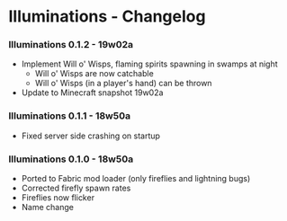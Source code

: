 # Illuminations - Changelog

### Illuminations 0.1.2 - 19w02a

+ Implement Will o' Wisps, flaming spirits spawning in swamps at night
	+ Will o' Wisps are now catchable
	+ Will o' Wisps (in a player's hand) can be thrown
+ Update to Minecraft snapshot 19w02a

### Illuminations 0.1.1 - 18w50a

+ Fixed server side crashing on startup

### Illuminations 0.1.0 - 18w50a

+ Ported to Fabric mod loader (only fireflies and lightning bugs)
+ Corrected firefly spawn rates
+ Fireflies now flicker
+ Name change